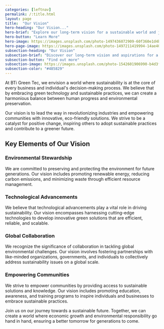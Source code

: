 ```yaml
---
categories: [leftnav]
permalink: /:title.html
layout: page
title:  "Our Vision"
hero-heading: "Our Vision..."
hero-brief: "Explore our long-term vision for a sustainable world and join us in creating a greener future for all."
hero-button: "Learn More"
hero-image: https://images.unsplash.com/photo-1497436072909-60f360e1d4b1?ixlib=rb-1.2.1&ixid=MnwxMjA3fDB8MHxwaG90by1wYWdlfHx8fGVufDB8fHx8&auto=format&fit=crop&w=2232&q=80
hero-page-image: https://images.unsplash.com/photo-1497211419994-14ae40a3c7a3?ixlib=rb-4.0.3&ixid=MnwxMjA3fDB8MHxwaG90by1wYWdlfHx8fGVufDB8fHx8&auto=format&fit=crop&w=2070&q=80
subsection-heading: "Our Vision"
subsection-brief: "Discover our long-term vision and aspirations for a sustainable world."
subsection-button: "Find out more"
subsection-image: https://images.unsplash.com/photo-1542601906990-b4d3fb778b09?ixlib=rb-4.0.3&ixid=M3wxMjA3fDB8MHxwaG90by1wYWdlfHx8fGVufDB8fHx8fA%3D%3D&auto=format&fit=crop&w=2513&q=80
subsection-color: "#485829"
---
```


At BTi Green Tec, we envision a world where sustainability is at the core of every business and individual's decision-making process. We believe that by embracing green technology and sustainable practices, we can create a harmonious balance between human progress and environmental preservation.

Our vision is to lead the way in revolutionizing industries and empowering communities with innovative, eco-friendly solutions. We strive to be a catalyst for positive change, inspiring others to adopt sustainable practices and contribute to a greener future.

## Key Elements of Our Vision

### Environmental Stewardship

We are committed to preserving and protecting the environment for future generations. Our vision includes promoting renewable energy, reducing carbon emissions, and minimizing waste through efficient resource management.

### Technological Advancements

We believe that technological advancements play a vital role in driving sustainability. Our vision encompasses harnessing cutting-edge technologies to develop innovative green solutions that are efficient, reliable, and scalable.

### Global Collaboration

We recognize the significance of collaboration in tackling global environmental challenges. Our vision involves fostering partnerships with like-minded organizations, governments, and individuals to collectively address sustainability issues on a global scale.

### Empowering Communities

We strive to empower communities by providing access to sustainable solutions and knowledge. Our vision includes promoting education, awareness, and training programs to inspire individuals and businesses to embrace sustainable practices.

Join us on our journey towards a sustainable future. Together, we can create a world where economic growth and environmental responsibility go hand in hand, ensuring a better tomorrow for generations to come.
